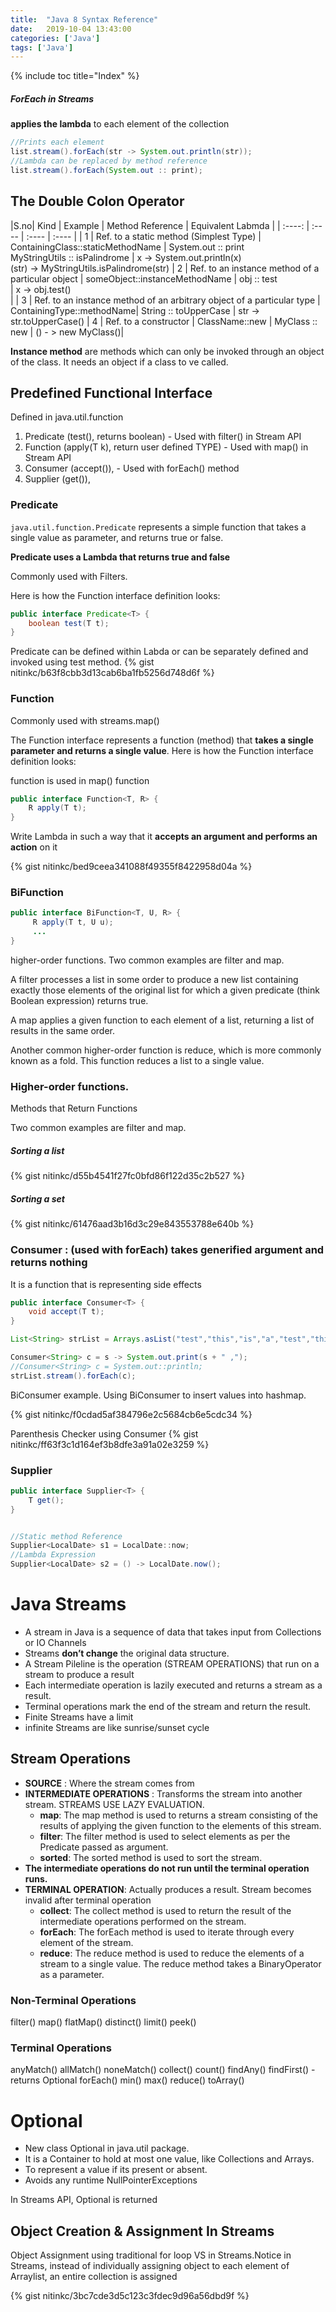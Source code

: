 ```yaml
---
title:  "Java 8 Syntax Reference"
date:   2019-10-04 13:43:00
categories: ['Java']
tags: ['Java']
---
```

{% include toc title="Index" %}

##### ForEach in Streams

**applies the lambda** to each element of the collection

```java
//Prints each element
list.stream().forEach(str -> System.out.println(str));
//Lambda can be replaced by method reference
list.stream().forEach(System.out :: print);
```

## The Double Colon Operator

|S.no| Kind | Example | Method Reference | Equivalent Labmda |
| :----:  | :---- | :---- | :---- |
| 1  | Ref. to a static method (Simplest Type) | ContainingClass::staticMethodName  | System.out :: print <br /> MyStringUtils :: isPalindrome | x -> System.out.println(x) <br /> (str) -> MyStringUtils.isPalindrome(str)
| 2  | Ref. to an instance method of a particular object | someObject::instanceMethodName | obj :: test  <br /> | x -> obj.test() <br />  |
| 3  | Ref. to an instance method of an arbitrary object of a particular type | ContainingType::methodName| String :: toUpperCase | str -> str.toUpperCase()
| 4  | Ref. to a constructor  | ClassName::new       | MyClass :: new | () - > new MyClass()|

**Instance method** are methods which can only be invoked through an object of the class. It needs an object if a class to ve called.

## Predefined Functional Interface

Defined in java.util.function

1. Predicate (test(), returns boolean) - Used with filter() in Stream API
2. Function (apply(T k), return user defined TYPE) - Used with map() in Stream API
3. Consumer (accept()), - Used with forEach() method
4. Supplier (get()),

### Predicate 

`java.util.function.Predicate` represents a simple function that takes a single value as parameter, and returns true or false.

**Predicate uses a Lambda that returns true and false**

Commonly used with Filters. 

Here is how the Function interface definition looks:

```java
public interface Predicate<T> {
    boolean test(T t);
}
```
Predicate can be defined within Labda or can be separately defined and invoked using test method.
{% gist nitinkc/b63f8cbb3d13cab6ba1fb5256d748d6f %}


### Function 

Commonly used with streams.map()

The Function interface represents a function (method) that **takes a single parameter and returns a single value**. Here is how the Function interface definition looks:

function is used in map() function

```java
public interface Function<T, R> {
    R apply(T t);
}
```

Write Lambda in such a way that it **accepts an argument and performs an action** on it

{% gist nitinkc/bed9ceea341088f49355f8422958d04a %}


### BiFunction

```java
public interface BiFunction<T, U, R> {
     R apply(T t, U u);
     ...
}
```
higher-order functions. Two common examples are filter and map.

A filter processes a list in some order to produce a new list containing exactly those elements of the original list for which a given predicate (think Boolean expression) returns true.

A map applies a given function to each element of a list, returning a list of results in the same order.

Another common higher-order function is reduce, which is more commonly known as a fold. This function reduces a list to a single value.


### Higher-order functions. 
Methods that Return Functions

Two common examples are filter and map.

##### Sorting a list

{% gist nitinkc/d55b4541f27fc0bfd86f122d35c2b527 %}

##### Sorting a set

{% gist nitinkc/61476aad3b16d3c29e843553788e640b %}

### Consumer : (used with forEach) takes generified argument and returns nothing

It is a function that is representing side effects
```java
public interface Consumer<T> {
    void accept(T t);
}

List<String> strList = Arrays.asList("test","this","is","a","test","this","test","is","not","complex");

Consumer<String> c = s -> System.out.print(s + " ,");
//Consumer<String> c = System.out::println;
strList.stream().forEach(c);
```

BiConsumer example. Using BiConsumer to insert values into hashmap.

{% gist nitinkc/f0cdad5af384796e2c5684cb6e5cdc34 %}

Parenthesis Checker using Consumer
{% gist nitinkc/ff63f3c1d164ef3b8dfe3a91a02e3259 %}

### Supplier
```java
public interface Supplier<T> {
    T get();
}


//Static method Reference
Supplier<LocalDate> s1 = LocalDate::now;
//Lambda Expression
Supplier<LocalDate> s2 = () -> LocalDate.now();

```

# Java Streams

* A stream in Java is a sequence of data that takes input from Collections or IO Channels
* Streams **don’t change** the original data structure.
* A Stream Pileline is the operation (STREAM OPERATIONS) that run on a stream to produce a result
* Each intermediate operation is lazily executed and returns a stream as a result.
* Terminal operations mark the end of the stream and return the result.
* Finite Streams have a limit
* infinite Streams are like sunrise/sunset cycle

## Stream Operations

* **SOURCE** : Where the stream comes from
* **INTERMEDIATE OPERATIONS** : Transforms the stream into another stream. STREAMS USE LAZY EVALUATION.
  * **map**: The map method is used to returns a stream consisting of the results of applying the given function to the elements of this stream.
  * **filter**: The filter method is used to select elements as per the Predicate passed as argument.
  * **sorted**: The sorted method is used to sort the stream.
* **The intermediate operations do not run until the terminal operation runs.**
* **TERMINAL OPERATION**: Actually produces a result. Stream becomes invalid after terminal operation
  * **collect**: The collect method is used to return the result of the intermediate operations performed on the stream.
  * **forEach**: The forEach method is used to iterate through every element of the stream.
  * **reduce**: The reduce method is used to reduce the elements of a stream to a single value. The reduce method takes a BinaryOperator as a parameter.

### Non-Terminal Operations
filter()
map()
flatMap()
distinct()
limit()
peek()

### Terminal Operations
anyMatch()
allMatch()
noneMatch()
collect()
count()
findAny()
findFirst() - returns Optional
forEach()
min()
max()
reduce()
toArray()

# Optional

* New class Optional in java.util package.
* It is a Container to hold at most one value, like Collections and Arrays.
* To represent a value if its present or absent.
* Avoids any runtime NullPointerExceptions

In Streams API, Optional is returned


## Object Creation & Assignment In Streams

Object Assignment using traditional for loop VS in Streams.Notice in Streams, instead of individually assigning object to each element of Arraylist, an entire collection is assigned

{% gist nitinkc/3bc7cde3d5c123c3fdec9d96a56dbd9f %}